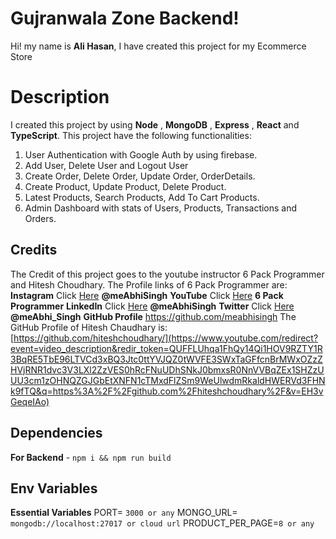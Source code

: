 ﻿# Gujranwala Zone Backend!

Hi! my name is **Ali Hasan**, I have created this project for my Ecommerce Store


# Description

 I created this project by using **Node** , **MongoDB** , **Express** , **React** and **TypeScript**.
 This project have the following functionalities:
 1. User Authentication with Google Auth by using firebase.
 2. Add User, Delete User and Logout User
 3. Create Order, Delete Order, Update Order, OrderDetails.
 4. Create Product, Update Product, Delete Product.
 5. Latest Products, Search Products, Add To Cart Products.
 6. Admin Dashboard with stats of Users, Products, Transactions and Orders.

## Credits
The Credit of this project goes to the youtube instructor 6 Pack Programmer and Hitesh Choudhary.
The Profile links of 6 Pack Programmer are:
**Instagram** Click [Here](https://www.instagram.com/meabhisingh)  **@meAbhiSingh**  **YouTube** Click [Here](https://www.youtube.com/channel/UCO7afj9AUo0zV69pqEYhcjw/)  **6 Pack Programmer**  **LinkedIn** Click [Here](https://in.linkedin.com/in/meabhisingh)  **@meAbhiSingh**  **Twitter** Click [Here](https://twitter.com/meAbhi_Singh)  **@meAbhi_Singh**  **GitHub Profile** https://github.com/meabhisingh
The GitHub Profile of Hitesh Chaudhary is:
[https://github.com/hiteshchoudhary/](https://www.youtube.com/redirect?event=video_description&redir_token=QUFFLUhqa1FhQy14Qi1HOV9RZTY1R3BqRE5TbE96LTVCd3xBQ3Jtc0ttYVJQZ0tWVFE3SWxTaGFfcnBrMWxOZzZHVjRNR1dvc3V3LXl2ZzVES0hRcFNuUDhSNkJ0bmxsR0NnVVBqZEx1SHZzUUU3cm1zOHNQZGJGbEtXNFN1cTMxdFlZSm9WeUlwdmRkaldHWERVd3FHNk9fTQ&q=https%3A%2F%2Fgithub.com%2Fhiteshchoudhary%2F&v=EH3vGeqeIAo)
## Dependencies

**For Backend** - `npm i && npm run build`

## Env Variables

**Essential Variables** PORT= `3000 or any` MONGO_URL= `mongodb://localhost:27017 or cloud url`  PRODUCT_PER_PAGE=`8 or any`
